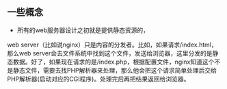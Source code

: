 ## 一些概念
* 所有的web服务器设计之初就是提供静态资源的，

web server（比如说nginx）只是内容的分发者。比如，如果请求/index.html，那么web server会去文件系统中找到这个文件，发送给浏览器，这里分发的是静态数据。好了，如果现在请求的是/index.php，根据配置文件，nginx知道这个不是静态文件，需要去找PHP解析器来处理，那么他会把这个请求简单处理后交给PHP解析器(启动对应的CGI程序)。处理完后再把结果返回给浏览器。